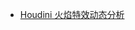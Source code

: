 * [Houdini 火焰特效动态分析](https://www.cgjoy.com/forum.php?mod=viewthread&tid=110579&page=1&extra=#pid3550658)


